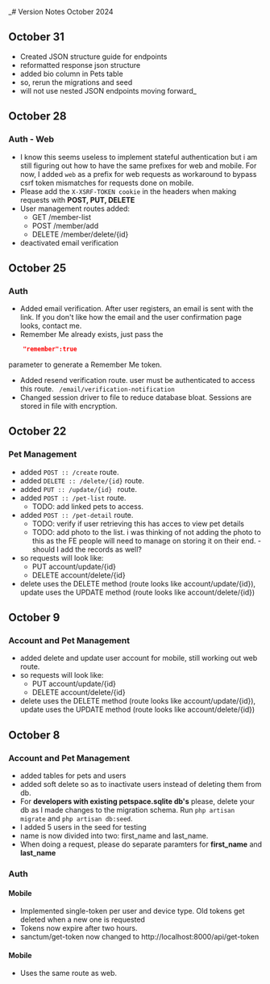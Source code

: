 _# Version Notes October 2024
## October 31
- Created JSON structure guide for endpoints
- reformatted response json structure
- added bio column in Pets table
- so, rerun the migrations and seed
- will not use nested JSON endpoints moving forward_

## October 28
### Auth - Web
- I know this seems useless to implement stateful authentication but i am still figuring out how to have the same prefixes for web and mobile. For now, I added ```web``` as a prefix for web requests as workaround to bypass csrf token mismatches for requests done on mobile.
- Please add the ```X-XSRF-TOKEN cookie``` in the headers when making requests with **POST, PUT, DELETE** 
- User management routes added:
    - GET /member-list
    - POST /member/add
    - DELETE /member/delete/{id}
- deactivated email verification

## October 25
### Auth
- Added email verification. After user registers, an email is sent with the link. If you don't like how the email and the user confirmation page looks, contact me.
- Remember Me already exists, just pass the 
```json
    "remember":true 
```
parameter to generate a Remember Me token.
- Added resend verification route. user must be authenticated to access this route.
``` /email/verification-notification```
- Changed session driver to file to reduce database bloat. Sessions are stored in file with encryption.

## October 22
### Pet Management
- added ```POST :: /create``` route.
- added ```DELETE :: /delete/{id}``` route.
- added ```PUT :: /update/{id} ``` route.
- added ```POST :: /pet-list``` route.
    - TODO: add linked pets to access. 
- added ```POST :: /pet-detail``` route.
    - TODO: verify if user retrieving this has acces to view pet details
    - TODO: add photo to the list. i was thinking of not adding the photo to this as the FE people will need to manage on storing it on their end.
    -should I add the records as well?
- so requests will look like:
    - PUT account/update/{id}
    - DELETE account/delete/{id}
- delete uses the DELETE method (route looks like account/update/{id}), update uses the UPDATE method (route looks like account/delete/{id})

## October 9

### Account and Pet Management
- added delete and update user account for mobile, still working out web route.
- so requests will look like:
    - PUT account/update/{id}
    - DELETE account/delete/{id}
- delete uses the DELETE method (route looks like account/update/{id}), update uses the UPDATE method (route looks like account/delete/{id})

## October 8

### Account and Pet Management
- added tables for pets and users
- added soft delete so as to inactivate users instead of deleting them from db.
- For **developers with existing petspace.sqlite db's** please, delete your db as I made changes to the migration schema. Run ```php artisan migrate``` and ```php artisan db:seed```. 
- I added 5 users in the seed for testing
- name is now divided into two: first_name and last_name. 
- When doing a request, please do separate paramters for **first_name** and **last_name**

### Auth
#### Mobile
- Implemented single-token per user and device type. Old tokens get deleted when a new one is requested
- Tokens now expire after two hours.
- sanctum/get-token now changed to http://localhost:8000/api/get-token

#### Mobile
- Uses the same route as web.
